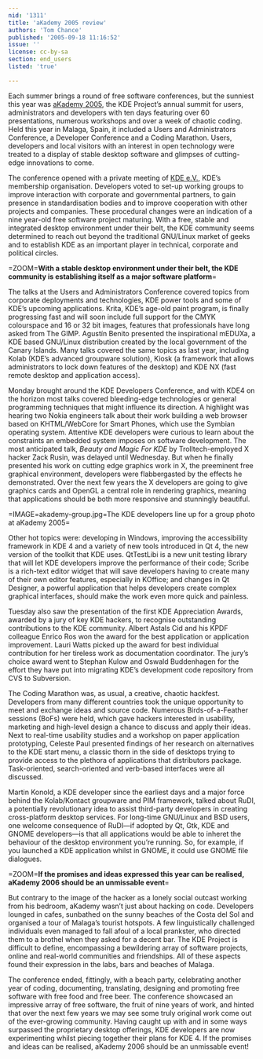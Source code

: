 ```yaml
---
nid: '1311'
title: 'aKademy 2005 review'
authors: 'Tom Chance'
published: '2005-09-18 11:16:52'
issue: ''
license: cc-by-sa
section: end_users
listed: 'true'

---
```

Each summer brings a round of free software conferences, but the sunniest this year was [aKademy 2005](http://conference2005.kde.org), the KDE Project’s annual summit for users, administrators and developers with ten days featuring over 60 presentations, numerous workshops and over a week of chaotic coding. Held this year in Malaga, Spain, it included a Users and Administrators Conference, a Developer Conference and a Coding Marathon. Users, developers and local visitors with an interest in open technology were treated to a display of stable desktop software and glimpses of cutting-edge innovations to come.

The conference opened with a private meeting of [KDE e.V.](http://www.kde.org/areas/kde-ev/), KDE’s membership organisation. Developers voted to set-up working groups to improve interaction with corporate and governmental partners, to gain presence in standardisation bodies and to improve cooperation with other projects and companies. These procedural changes were an indication of a nine year-old free software project maturing. With a free, stable and integrated desktop environment under their belt, the KDE community seems determined to reach out beyond the traditional GNU/Linux market of geeks and to establish KDE as an important player in technical, corporate and political circles.


=ZOOM=**With a stable desktop environment under their belt, the KDE community is establishing itself as a major software platform**=

The talks at the Users and Administrators Conference covered topics from corporate deployments and technologies, KDE power tools and some of KDE’s upcoming applications. Krita, KDE’s age-old paint program, is finally progressing fast and will soon include full support for the CMYK colourspace and 16 or 32 bit images, features that professionals have long asked from The GIMP. Agustín Benito presented the inspirational mEDUXa, a KDE based GNU/Linux distribution created by the local government of the Canary Islands. Many talks covered the same topics as last year, including Kolab (KDE’s advanced groupware solution), Kiosk (a framework that allows administrators to lock down features of the desktop) and KDE NX (fast remote desktop and application access).

Monday brought around the KDE Developers Conference, and with KDE4 on the horizon most talks covered bleeding-edge technologies or general programming techniques that might influence its direction. A highlight was hearing two Nokia engineers talk about their work building a web browser based on KHTML/WebCore for Smart Phones, which use the Symbian operating system. Attentive KDE developers were curious to learn about the constraints an embedded system imposes on software development. The most anticipated talk, _Beauty and Magic For KDE_ by Trolltech-employed X hacker Zack Rusin, was delayed until Wednesday. But when he finally presented his work on cutting edge graphics work in X, the preeminent free graphical environment, developers were flabbergasted by the effects he demonstrated. Over the next few years the X developers are going to give graphics cards and OpenGL a central role in rendering graphics, meaning that applications should be both more responsive and stunningly beautiful.


=IMAGE=akademy-group.jpg=The KDE developers line up for a group photo at aKademy 2005=

Other hot topics were: developing in Windows, improving the accessibility framework in KDE 4 and a variety of new tools introduced in Qt 4, the new version of the toolkit that KDE uses. QtTestLibi is a new unit testing library that will let KDE developers improve the performance of their code; Scribe is a rich-text editor widget that will save developers having to create many of their own editor features, especially in KOffice; and changes in Qt Designer, a powerful application that helps developers create complex graphical interfaces, should make the work even more quick and painless.

Tuesday also saw the presentation of the first KDE Appreciation Awards, awarded by a jury of key KDE hackers, to recognise outstanding contributions to the KDE community. Albert Astals Cid and his KPDF colleague Enrico Ros won the award for the best application or application improvement. Lauri Watts picked up the award for best individual contribution for her tireless work as documentation coordinator. The jury’s choice award went to Stephan Kulow and Oswald Buddenhagen for the effort they have put into migrating KDE’s development code repository from CVS to Subversion.

The Coding Marathon was, as usual, a creative, chaotic hackfest. Developers from many different countries took the unique opportunity to meet and exchange ideas and source code. Numerous Birds-of-a-Feather sessions (BoFs) were held, which gave hackers interested in usability, marketing and high-level design a chance to discuss and apply their ideas. Next to real-time usability studies and a workshop on paper application prototyping, Celeste Paul presented findings of her research on alternatives to the KDE start menu, a classic thorn in the side of desktops trying to provide access to the plethora of applications that distributors package. Task-oriented, search-oriented and verb-based interfaces were all discussed.

Martin Konold, a KDE developer since the earliest days and a major force behind the Kolab/Kontact groupware and PIM framework, talked about RuDI, a potentially revolutionary idea to assist third-party developers in creating cross-platform desktop services. For long-time GNU/Linux and BSD users, one welcome consequence of RuDI—if adopted by Qt, Gtk, KDE and GNOME developers—is that all applications would be able to inheret the behaviour of the desktop environment you’re running. So, for example, if you launched a KDE application whilst in GNOME, it could use GNOME file dialogues.


=ZOOM=**If the promises and ideas expressed this year can be realised, aKademy 2006 should be an unmissable event**=

But contrary to the image of the hacker as a lonely social outcast working from his bedroom, aKademy wasn’t just about hacking on code. Developers lounged in cafes, sunbathed on the sunny beaches of the Costa del Sol and organised a tour of Malaga’s tourist hotspots. A few linguistically challenged individuals even managed to fall afoul of a local prankster, who directed them to a brothel when they asked for a decent bar. The KDE Project is difficult to define, encompassing a bewildering array of software projects, online and real-world communities and friendships. All of these aspects found their expression in the labs, bars and beaches of Malaga.

The conference ended, fittingly, with a beach party, celebrating another year of coding, documenting, translating, designing and promoting free software with free food and free beer. The conference showcased an impressive array of free software, the fruit of nine years of work, and hinted that over the next few years we may see some truly original work come out of the ever-growing community. Having caught up with and in some ways surpassed the proprietary desktop offerings, KDE developers are now experimenting whilst piecing together their plans for KDE 4. If the promises and ideas can be realised, aKademy 2006 should be an unmissable event!

